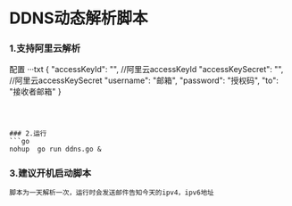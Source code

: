 # DDNS动态解析脚本

### 1.支持阿里云解析
配置
···txt
{
  "accessKeyId": "", //阿里云accessKeyId
  "accessKeySecret": "", //阿里云accessKeySecret
  "username": "邮箱",
  "password": "授权码",
  "to": "接收者邮箱"
}
```



### 2.运行
```go
nohup  go run ddns.go &
```

### 3.建议开机启动脚本
```txt
脚本为一天解析一次，运行时会发送邮件告知今天的ipv4，ipv6地址
```



